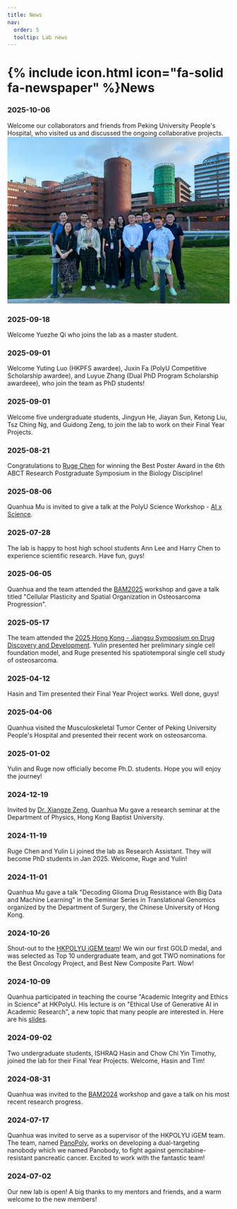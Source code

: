 ```yaml
---
title: News
nav:
  order: 5
  tooltip: Lab news
---
```


# {% include icon.html icon="fa-solid fa-newspaper" %}News

### 2025-10-06

Welcome our collaborators and friends from Peking University People's Hospital, who visited us and discussed the ongoing collaborative projects.
![photo](../images/pkuph2025.jpg)

### 2025-09-18

Welcome Yuezhe Qi who joins the lab as a master student.

### 2025-09-01

Welcome Yuting Luo (HKPFS awardee), Juxin Fa (PolyU Competitive Scholarship awardee), and Luyue Zhang (Dual PhD Program Scholarship awardeee), who join the team as PhD students!

### 2025-09-01

Welcome five undergraduate students, Jingyun He, Jiayan Sun, Ketong Liu, Tsz Ching Ng, and Guidong Zeng, to join the lab to work on their Final Year Projects.

### 2025-08-21

Congratulations to [Ruge Chen](https://qhmu.github.io/members/202411ruge.html) for winning the Best Poster Award in the 6th ABCT Research Postgraduate Symposium in the Biology Discipline!



### 2025-08-06

Quanhua Mu is invited to give a talk at the PolyU Science Workshop - [AI x Science](https://www.polyu.edu.hk/fs/research/symposium-and-workshop/workshop-on-ai-x-science/).


### 2025-07-28

The lab is happy to host high school students Ann Lee and Harry Chen to experience scientific research. Have fun, guys!

### 2025-06-05

Quanhua and the team attended the [BAM2025](https://wang-lab.hkust.edu.hk/others/bam2025/bam2025.html) workshop and gave a talk titled "Cellular Plasticity and Spatial Organization in Osteosarcoma Progression".

### 2025-05-17

The team attended the [2025 Hong Kong - Jiangsu Symposium on Drug Discovery and Development](https://www.polyu.edu.hk/abct/news-and-events/events/2025/5/2025-hong-kong---jiangsu-symposium-on-drug-discovery-and-development/). Yulin presented her preliminary single cell foundation model, and Ruge presented his spatiotemporal single cell study of osteosarcoma.

### 2025-04-12

Hasin and Tim presented their Final Year Project works. Well done, guys!

### 2025-04-06

Quanhua visited the Musculoskeletal Tumor Center of Peking University People's Hospital and presented their recent work on osteosarcoma.

### 2025-01-02

Yulin and Ruge now officially become Ph.D. students. Hope you will enjoy the journey!

### 2024-12-19

Invited by [Dr. Xiangze Zeng](https://www.xzenglab.com/home), Quanhua Mu gave a research seminar at the Department of Physics, Hong Kong Baptist University.

### 2024-11-19

Ruge Chen and Yulin Li joined the lab as Research Assistant. They will become PhD students in Jan 2025. Welcome, Ruge and Yulin!

### 2024-11-01

Quanhua Mu gave a talk "Decoding Glioma Drug Resistance with Big Data and Machine Learning" in the Seminar Series in Translational Genomics organized by the Department of Surgery, the Chinese University of Hong Kong.

### 2024-10-26

Shout-out to the [HKPOLYU iGEM team](https://teams.igem.org/5271)! We win our first GOLD medal, and was selected as Top 10 undergraduate team, and got TWO nominations for the Best Oncology Project, and Best New Composite Part. Wow!

### 2024-10-09

Quanhua participated in teaching the course "Academic Integrity and Ethics in Science" at HKPolyU. His lecture is on "Ethical Use of Generative AI in Academic Research", a new topic that many people are interested in. Here are his [slides](https://drive.google.com/file/d/16vAchGXal8jISG9vMOoA4h187JZHWglW/view?usp=sharing).

### 2024-09-02

Two undergraduate students, ISHRAQ Hasin  and Chow Chi Yin Timothy, joined the lab for their Final Year Projects. Welcome, Hasin and Tim!

### 2024-08-31

Quanhua was invited to the [BAM2024](https://wang-lab.hkust.edu.hk/others/bam2024/bam2024.html) workshop and gave a talk on his most recent research progress.

### 2024-07-17

Quanhua was invited to serve as a supervisor of the HKPOLYU iGEM team. The team, named [PanoPoly](https://2024.igem.wiki/hkpolyu/), works on developing a dual-targeting nanobody which we named Panobody, to fight against gemcitabine-resistant pancreatic cancer. Excited to work with the fantastic team!

### 2024-07-02

Our new lab is open! A big thanks to my mentors and friends, and a warm welcome to the new members!
